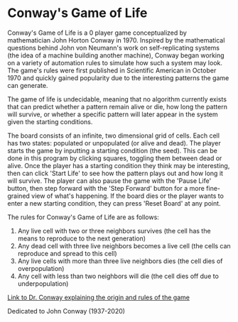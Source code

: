 # Conway's Game of Life

Conway's Game of Life is a 0 player game conceptualized by mathematician John Horton Conway in 1970. Inspired by the mathematical questions behind John von Neumann's work on self-replicating systems (the idea of a machine building another machine), Conway began working on a variety of automation rules to simulate how such a system may look. The game's rules were first published in Scientific American in October 1970 and quickly gained popularity due to the interesting patterns the game can generate.

The game of life is undecidable, meaning that no algorithm currently exists that can predict whether a pattern remain alive or die, how long the pattern will survive, or whether a specific pattern will later appear in the system given the starting conditions.

The board consists of an infinite, two dimensional grid of cells. Each cell has two states: populated or unpopulated (or alive and dead). The player starts the game by inputting a starting condition (the seed). This can be done in this program by clicking squares, toggling them between dead or alive. Once the player has a starting condition they think may be interesting, then can click 'Start Life' to see how the pattern plays out and how long it will survive. The player can also pause the game with the 'Pause Life' button, then step forward with the 'Step Forward' button for a more fine-grained view of what's happening. If the board dies or the player wants to enter a new starting condition, they can press 'Reset Board' at any point.

The rules for Conway's Game of Life are as follows:
1. Any live cell with two or three neighbors survives (the cell has the means to reproduce to the next generation)
2. Any dead cell with three live neighbors becomes a live cell (the cells can reproduce and spread to this cell)
3. Any live cells with more than three live neighbors dies (the cell dies of overpopulation)
4. Any cell with less than two neighbors will die (the cell dies off due to underpopulation)

[Link to Dr. Conway explaining the origin and rules of the game](https://www.youtube.com/watch?v=R9Plq-D1gEk)

Dedicated to John Conway (1937-2020)
